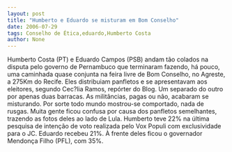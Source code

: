```yaml
---
layout: post
title: "Humberto e Eduardo se misturam em Bom Conselho"
date: 2006-07-29
tags: Conselho de Ética,eduardo,Humberto Costa
author: None
---
```

Humberto Costa (PT) e Eduardo Campos (PSB) andam tão colados na disputa pelo governo de Pernambuco que terminaram fazendo, há pouco, uma caminhada quase conjunta na feira livre&nbsp;de Bom Conselho, no Agreste, a 275Km do Recife.
Eles distribuiam panfletos e se apresentavam aos eleitores, segundo Cec?lia Ramos, repórter do Blog. Um separado do outro por apenas duas barracas.
As militâncias, pagas ou não, acabaram se misturando. Por sorte todo mundo mostrou-se comportado, nada de rusgas.
Muita gente ficou confusa por causa dos panfletos semelhantes, trazendo as fotos deles ao lado de Lula.
Humberto teve 22% na última pesquisa de intenção de voto realizada pelo Vox Populi com exclusividade para o JC. Eduardo recebeu 21%.
À frente deles ficou o governador Mendonça Filho (PFL), com 35%. 